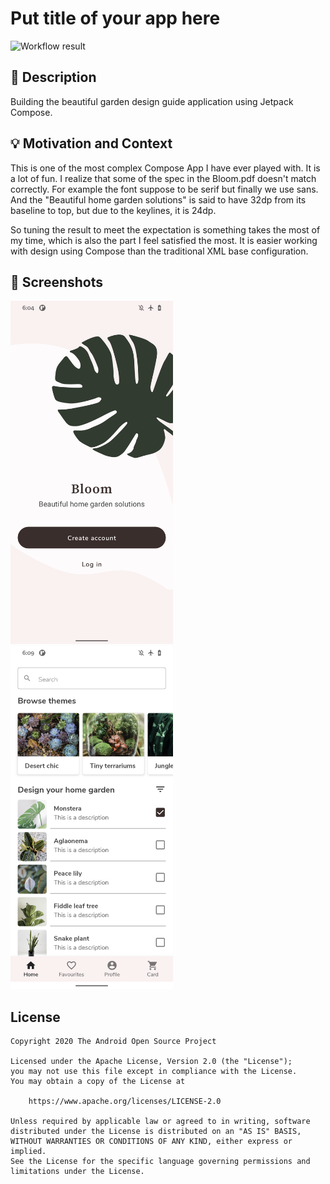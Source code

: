 # Put title of your app here

<!--- Replace <OWNER> with your Github Username and <REPOSITORY> with the name of your repository. -->
<!--- You can find both of these in the url bar when you open your repository in github. -->
![Workflow result](https://github.com/eneim/PxFive/workflows/Check/badge.svg)


## :scroll: Description
Building the beautiful garden design guide application using Jetpack Compose.


## :bulb: Motivation and Context
This is one of the most complex Compose App I have ever played with. It is a lot of fun. I realize that
some of the spec in the Bloom.pdf doesn't match correctly. For example the font suppose to be serif
but finally we use sans. And the "Beautiful home garden solutions" is said to have 32dp from its
baseline to top, but due to the keylines, it is 24dp.

So tuning the result to meet the expectation is something takes the most of my time, which is also
the part I feel satisfied the most. It is easier working with design using Compose than the traditional
XML base configuration.

## :camera_flash: Screenshots
<img src="/results/screenshot_1.png" width="260">&emsp;<img src="/results/screenshot_2.png" width="260">

## License
```
Copyright 2020 The Android Open Source Project

Licensed under the Apache License, Version 2.0 (the "License");
you may not use this file except in compliance with the License.
You may obtain a copy of the License at

    https://www.apache.org/licenses/LICENSE-2.0

Unless required by applicable law or agreed to in writing, software
distributed under the License is distributed on an "AS IS" BASIS,
WITHOUT WARRANTIES OR CONDITIONS OF ANY KIND, either express or implied.
See the License for the specific language governing permissions and
limitations under the License.
```
